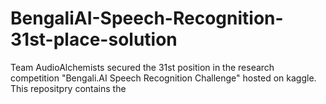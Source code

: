 # BengaliAI-Speech-Recognition-31st-place-solution
Team AudioAlchemists secured the 31st position in the research competition "Bengali.AI Speech Recognition Challenge" hosted on kaggle. This repositpry contains the 
